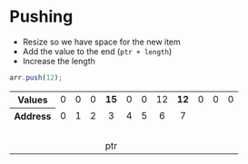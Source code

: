 # Pushing

* Resize so we have space for the new item
* Add the value to the end (`ptr + length`)
* Increase the length


<div class="biggest">

```js
arr.push(12);
```

</div>

<table style="table-layout: fixed; text-align:center;">
    <tr>
        <th scope="row">Values</th>
        <td class="background-red">0</td>
        <td class="background-red">0</td>
        <td class="background-red">0</td>
        <td class="background-green"><strong>15</strong></td>
        <td class="background-blue fragment fragment-dn" data-style="out">0</td>
        <td class="fragment fragment-dn background-green" data-style="in-out">0</td>
        <td class="fragment fragment-dn background-green" data-style="in-out" data-index="2">12</td>
        <td class="fragment fragment-dn background-green" data-index="3"><strong>12</strong></td>
        <td class="background-blue">0</td>
        <td class="background-blue">0</td>
        <td class="background-blue">0</td>
    </tr>
    <tr>
        <th scope="row">Address</th>
        <td>0</td>
        <td>1</td>
        <td>2</td>
        <td id="ptr-end-5">3</td>
        <td>4</td>
        <td>5</td>
        <td>6</td>
        <td>7</td>
    </tr>
    <tr style="background-color: transparent;">
        <td colspan="9">&nbsp;</td>
    </tr>
    <tr style="background-color: transparent;">
        <td></td>
        <td></td>
        <td></td>
        <td></td>
        <td id="ptr-start-5">ptr</td>
        <td></td>
        <td></td>
        <td></td>
        <td></td>
    </tr>
</table>

<div class="line line-arrow-end" data-from="ptr-start-5" data-to="ptr-end-5"></div>

